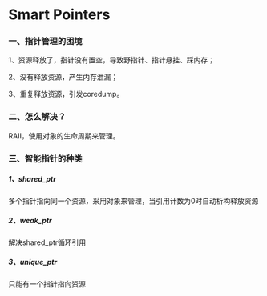 # Smart Pointers



### 一、指针管理的困境

1、资源释放了，指针没有置空，导致野指针、指针悬挂、踩内存；

2、没有释放资源，产生内存泄漏；

3、重复释放资源，引发coredump。



### 二、怎么解决？

RAII，使用对象的生命周期来管理。



### 三、智能指针的种类

##### 1、shared_ptr

多个指针指向同一个资源，采用对象来管理，当引用计数为0时自动析构释放资源

##### 2、weak_ptr

解决shared_ptr循环引用

##### 3、unique_ptr

只能有一个指针指向资源

